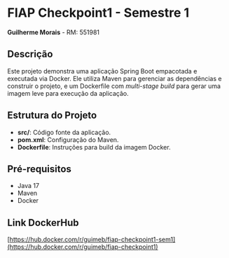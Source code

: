 # FIAP Checkpoint1 - Semestre 1

**Guilherme Morais** - RM: 551981

## Descrição

Este projeto demonstra uma aplicação Spring Boot empacotada e executada via Docker. Ele utiliza Maven para gerenciar as dependências e construir o projeto, e um Dockerfile com _multi-stage build_ para gerar uma imagem leve para execução da aplicação.

## Estrutura do Projeto

- **src/**: Código fonte da aplicação.
- **pom.xml**: Configuração do Maven.
- **Dockerfile**: Instruções para build da imagem Docker.

## Pré-requisitos

- Java 17
- Maven
- Docker

## Link DockerHub

[https://hub.docker.com/r/guimeb/fiap-checkpoint1-sem1](https://hub.docker.com/r/guimeb/fiap-checkpoint1)

